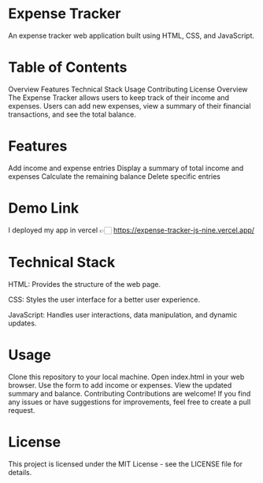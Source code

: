 # Expense Tracker
An expense tracker web application built using HTML, CSS, and JavaScript.

# Table of Contents
Overview
Features
Technical Stack
Usage
Contributing
License
Overview
The Expense Tracker allows users to keep track of their income and expenses. Users can add new expenses, view a summary of their financial transactions, and see the total balance.

# Features
Add income and expense entries
Display a summary of total income and expenses
Calculate the remaining balance
Delete specific entries

# Demo Link 
I deployed my app in vercel 👉🏻 https://expense-tracker-js-nine.vercel.app/ 

# Technical Stack
HTML: Provides the structure of the web page.

CSS: Styles the user interface for a better user experience.

JavaScript: Handles user interactions, data manipulation, and dynamic updates.

# Usage
Clone this repository to your local machine.
Open index.html in your web browser.
Use the form to add income or expenses.
View the updated summary and balance.
Contributing
Contributions are welcome! If you find any issues or have suggestions for improvements, feel free to create a pull request.

# License
This project is licensed under the MIT License - see the LICENSE file for details.
